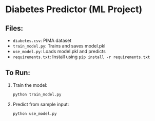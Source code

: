 # Diabetes Predictor (ML Project)

## Files:
- `diabetes.csv`: PIMA dataset
- `train_model.py`: Trains and saves model.pkl
- `use_model.py`: Loads model.pkl and predicts
- `requirements.txt`: Install using `pip install -r requirements.txt`

## To Run:
1. Train the model:
    ```bash
    python train_model.py
    ```
2. Predict from sample input:
    ```bash
    python use_model.py
    ```
